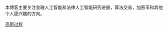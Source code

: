 本博客主要关注金融人工智能和法律人工智能研究进展，算法交易，加密币和其他个人感兴趣的方向。

[高斯过程](https://github.com/cointrader2/cointrader2.github.io/blob/8a9b2a18034aa5cf72e0a61f20bac0b5afe91e03/deep%20gaussian%20process/gaussian%20process%20for%20machine%20learning.md)